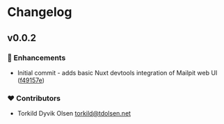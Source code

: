 # Changelog


## v0.0.2


### 🚀 Enhancements

- Initial commit - adds basic Nuxt devtools integration of Mailpit web UI ([f49157e](https://github.com/tdolsen/nuxt-mailpit/commit/f49157e))

### ❤️ Contributors

- Torkild Dyvik Olsen <torkild@tdolsen.net>

